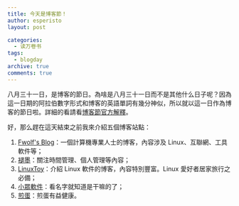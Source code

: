 ```yaml
---
title: 今天是博客節！
author: esperisto
layout: post

categories:
  - 读万卷书
tags:
  - blogday
archive: true
comments: true
---
```

八月三十一日，是博客的節日。為啥是八月三十一日而不是其他什么日子呢？因為這一日期的阿拉伯數字形式和博客的英語單詞有幾分神似，所以就以這一日作為博客的節日啦。詳細的看請看[博客節官方解釋][1]。

好，那么趕在這天結束之前我來介紹五個博客站點：

  1. [Fwolf's Blog][2]：一個計算機專業人士的博客，內容涉及 Linux、互聯網、工具軟件等；
  2. [褪墨][3]：關注時間管理、個人管理等內容；
  3. [LinuxToy][4]：介紹 Linux 軟件的博客，內容特別豐富。Linux 愛好者居家旅行之必備；
  4. [小眾軟件][5]：看名字就知道是干嘛的了；
  5. [煎蛋][6]：煎蛋有益健康。
  
 [1]: http://www.blogday.org/ "博客節官方解釋"
 [2]: http://www.fwolf.com/blog/ "Fwolf's Blog"
 [3]: http://www.mifengtd.cn/ "褪墨"
 [4]: http://linuxtoy.org/ "LinuxToy"
 [5]: http://soft.lzzxt.com/ "小眾軟件"
 [6]: http://jandan.net/ "煎蛋"
